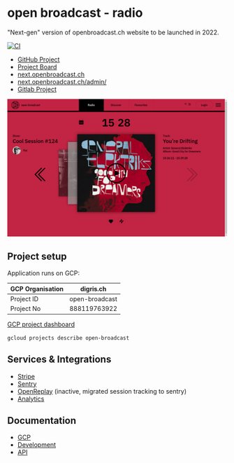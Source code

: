 # open broadcast - radio

"Next-gen" version of openbroadcast.ch website to be launched in 2022.

[![CI](https://github.com/digris/obr-web/actions/workflows/ci.yaml/badge.svg)](https://github.com/digris/obr-web/actions/workflows/ci.yaml)

- [GitHub Project](https://github.com/digris/obr-web)
- [Project Board](https://github.com/orgs/digris/projects/2)
- [next.openbroadcast.ch](https://next.openbroadcast.ch/)
- [next.openbroadcast.ch/admin/](https://next.openbroadcast.ch/admin/)
- [Gitlab Project](https://gitlab.com/digris/open-broadcast/openbroadcast.ch)


![screen - radio](docs/screens/radio.png?raw=true "Radio")


## Project setup

Application runs on GCP:

| GCP Organisation | digris.ch      |
|------------------|----------------|
| Project ID       | open-broadcast |
| Project No       | 888119763922   |

[GCP project dashboard](https://console.cloud.google.com/home/dashboard?project=open-broadcast)

```shell
gcloud projects describe open-broadcast
```


## Services & Integrations

- [Stripe](https://...)
- [Sentry](https://sentry.io/organizations/obr/projects/obr/?project=5953969)
- [OpenReplay](https://app.openreplay.com/4567/) (inactive, migrated session tracking to sentry)
- [Analytics](https://analytics.google.com/analytics/web/#/p299020254/reports/intelligenthome)

## Documentation

- [GCP](docs/gcp)
- [Development](docs/development)
- [API](docs/api)
